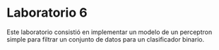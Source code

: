 # Laboratorio 6

Este laboratorio consistió en implementar un modelo de un perceptron simple para filtrar un conjunto de datos para un clasificador binario.
